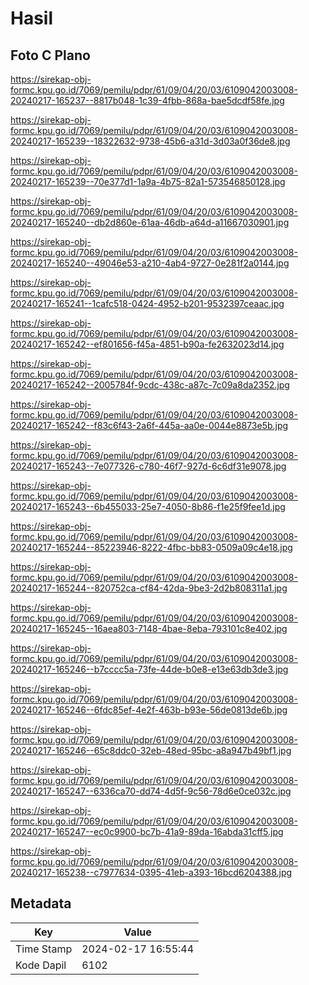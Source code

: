 # Hasil

## Foto C Plano

https://sirekap-obj-formc.kpu.go.id/7069/pemilu/pdpr/61/09/04/20/03/6109042003008-20240217-165237--8817b048-1c39-4fbb-868a-bae5dcdf58fe.jpg

https://sirekap-obj-formc.kpu.go.id/7069/pemilu/pdpr/61/09/04/20/03/6109042003008-20240217-165239--18322632-9738-45b6-a31d-3d03a0f36de8.jpg

https://sirekap-obj-formc.kpu.go.id/7069/pemilu/pdpr/61/09/04/20/03/6109042003008-20240217-165239--70e377d1-1a9a-4b75-82a1-573546850128.jpg

https://sirekap-obj-formc.kpu.go.id/7069/pemilu/pdpr/61/09/04/20/03/6109042003008-20240217-165240--db2d860e-61aa-46db-a64d-a11667030901.jpg

https://sirekap-obj-formc.kpu.go.id/7069/pemilu/pdpr/61/09/04/20/03/6109042003008-20240217-165240--49046e53-a210-4ab4-9727-0e281f2a0144.jpg

https://sirekap-obj-formc.kpu.go.id/7069/pemilu/pdpr/61/09/04/20/03/6109042003008-20240217-165241--1cafc518-0424-4952-b201-9532397ceaac.jpg

https://sirekap-obj-formc.kpu.go.id/7069/pemilu/pdpr/61/09/04/20/03/6109042003008-20240217-165242--ef801656-f45a-4851-b90a-fe2632023d14.jpg

https://sirekap-obj-formc.kpu.go.id/7069/pemilu/pdpr/61/09/04/20/03/6109042003008-20240217-165242--2005784f-9cdc-438c-a87c-7c09a8da2352.jpg

https://sirekap-obj-formc.kpu.go.id/7069/pemilu/pdpr/61/09/04/20/03/6109042003008-20240217-165242--f83c6f43-2a6f-445a-aa0e-0044e8873e5b.jpg

https://sirekap-obj-formc.kpu.go.id/7069/pemilu/pdpr/61/09/04/20/03/6109042003008-20240217-165243--7e077326-c780-46f7-927d-6c6df31e9078.jpg

https://sirekap-obj-formc.kpu.go.id/7069/pemilu/pdpr/61/09/04/20/03/6109042003008-20240217-165243--6b455033-25e7-4050-8b86-f1e25f9fee1d.jpg

https://sirekap-obj-formc.kpu.go.id/7069/pemilu/pdpr/61/09/04/20/03/6109042003008-20240217-165244--85223946-8222-4fbc-bb83-0509a09c4e18.jpg

https://sirekap-obj-formc.kpu.go.id/7069/pemilu/pdpr/61/09/04/20/03/6109042003008-20240217-165244--820752ca-cf84-42da-9be3-2d2b808311a1.jpg

https://sirekap-obj-formc.kpu.go.id/7069/pemilu/pdpr/61/09/04/20/03/6109042003008-20240217-165245--16aea803-7148-4bae-8eba-793101c8e402.jpg

https://sirekap-obj-formc.kpu.go.id/7069/pemilu/pdpr/61/09/04/20/03/6109042003008-20240217-165246--b7cccc5a-73fe-44de-b0e8-e13e63db3de3.jpg

https://sirekap-obj-formc.kpu.go.id/7069/pemilu/pdpr/61/09/04/20/03/6109042003008-20240217-165246--6fdc85ef-4e2f-463b-b93e-56de0813de6b.jpg

https://sirekap-obj-formc.kpu.go.id/7069/pemilu/pdpr/61/09/04/20/03/6109042003008-20240217-165246--65c8ddc0-32eb-48ed-95bc-a8a947b49bf1.jpg

https://sirekap-obj-formc.kpu.go.id/7069/pemilu/pdpr/61/09/04/20/03/6109042003008-20240217-165247--6336ca70-dd74-4d5f-9c56-78d6e0ce032c.jpg

https://sirekap-obj-formc.kpu.go.id/7069/pemilu/pdpr/61/09/04/20/03/6109042003008-20240217-165247--ec0c9900-bc7b-41a9-89da-16abda31cff5.jpg

https://sirekap-obj-formc.kpu.go.id/7069/pemilu/pdpr/61/09/04/20/03/6109042003008-20240217-165238--c7977634-0395-41eb-a393-16bcd6204388.jpg


## Metadata

| Key        | Value               |
| ---------- | ------------------- |
| Time Stamp | 2024-02-17 16:55:44 |
| Kode Dapil | 6102                |



